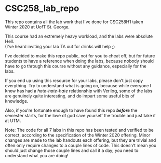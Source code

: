 # CSC258_lab_repo
This repo contains all the lab work that I've done for CSC258H1 taken Winter 2020 at UofT St. George.

This course had an extremely heavy workload, and the labs were absolute Hell.  
(I've heard inviting your lab TA out for drinks will help ;)

I've decided to make this repo public, not for you to cheat off, but for future students to have a reference when doing the labs, because nobody should have to go through this course without any guidance, especially for the labs.

If you end up using this resource for your labs, please don't just copy everything. Try to understand what is going on, because while everyone I know has had a *hate-hate-hate* relationship with Verilog, some of the labs are genuinely quite interesting, and do impart some useful bits of knowledge.

Also, if you're fortunate enough to have found this repo ***before*** the semester starts, for the love of god save yourself the trouble and just take it at UTM.

Note:
The code for all 7 labs in this repo has been tested and verified to be correct, according to the specification of the Winter 2020 offering. Minor changes are made to the lab handouts each offering, but they are trivial and often only require changes to a couple lines of code. This doesn't mean you should just change those couple lines and call it a day; you need to understand what you are doing!
